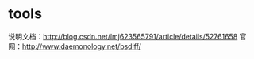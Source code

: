 # tools
说明文档：http://blog.csdn.net/lmj623565791/article/details/52761658
官网：http://www.daemonology.net/bsdiff/
